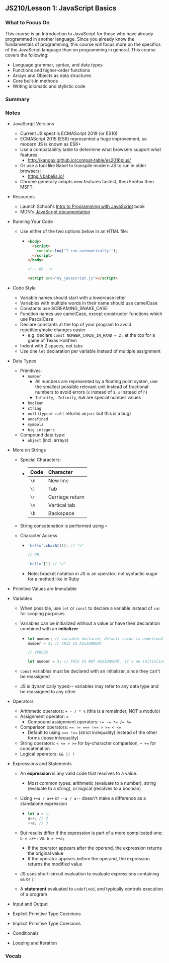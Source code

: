 ## JS210/Lesson 1: JavaScript Basics

### What to Focus On

This course is an Introduction to JavaScript for those who have already programmed in another language. Since you already know the fundamentals of programming, this course will focus more on the specifics of the JavaScript language than on programming in general. This course covers the following:

* Language grammar, syntax, and data types
* Functions and higher-order functions
* Arrays and Objects as data structures
* Core built-in methods
* Writing idiomatic and stylistic code

### Summary

### Notes

* JavaScript Versions
  * Current JS spect is ECMAScript 2019 (or ES10)
  * ECMAScript 2015 (ES6) represented a huge improvement, so modern JS is known as ES6+
  * Use a compatability table to determine what browsers support what features:
    * http://kangax.github.io/compat-table/es2016plus/
  * Or use a tool like Babel to transpile modern JS to run in older browsers:
    * https://babeljs.io/
  * Chrome generally adopts new features fastest, then Firefox then MSFT.
  
* Resources
  * Launch School's [Intro to Programming with JavaScript](https://launchschool.com/books/javascript) book
  * MDN's [JavaScript documentation](https://developer.mozilla.org/en-US/docs/Web/JavaScript)
  
* Running Your Code

  * Use either of the two options below in an HTML file:

    * ```html
      <body>
        <script>
          console.log('I run automatically!');
        </script>
      </body>
      
      <!-- OR -->
      
      <script src="my_javascript.js"></script>
      
      ```

* Code Style

  * Variable names should start with a lowercase letter
  * Variables with multiple words in their name should use camelCase
  * Constants use SCREAMING_SNAKE_CASE
  * Function names use camelCase, except constructor functions which use PascalCase
  * Declare constants at the top of your program to avoid repetition/make changes easier
    * e.g. declare `const NUMBER_CARDS_IN_HAND = 2;` at the top for a game of Texas Hold'em
  * Indent with 2 spaces, not tabs
  * Use one `let` declaration per variable instead of multiple assignment

* Data Types

  * Primitives:
    * `number`
      * All numbers are represented by a floating point systen, use the smallest possible relevant unit instead of fractional numbers to avoid errors (`¢` instead of `$`, `s` instead of `h`)
      * `Infinity`, `-Infinity`, `NaN` are special number values
    * `boolean`
    * `string`
    * `null` (`typeof null` returns `object` but this is a bug)
    * `undefined`
    * `symbols`
    * `big integers`
  * Compound data type:
    * `object` (incl. arrays)

* More on Strings

  * Special Characters:

    * | Code | Character       |
      | :--- | :-------------- |
      | `\n` | New line        |
      | `\t` | Tab             |
      | `\r` | Carriage return |
      | `\v` | Vertical tab    |
      | `\b` | Backspace       |

  * String concatenation is performed using  `+`

  * Character Access

    * ```javascript
      'hello'.charAt(1); // "e"
      
      // OR
      
      'hello'[1] // "e"
      ```

    * Note: bracket notation in JS is an operator; not syntactic sugar for a method like in Ruby

* Primitive Values are Immutable

* Variables

  * When possible, use `let` or `const` to declare a variable instead of `var` for scoping purposes

  * Variables can be initialized without a value or have their declaration combined with an **initializer**

    * ```javascript
      let number; // variable declared, default value is undefined
      number = 3; // THIS IS ASSIGNMENT
      
      // VERSUS
      
      let number = 3; // THIS IS NOT ASSIGNMENT, it's an initializer
      ```

  * `const` variables must be declared with an initializer, since they can't be reassigned

  * JS is dynamically typed-- variables may refer to any data type and be reassigned to any other

* Operators

  * Arithmetic operators: `+ - / * %` (this is a remainder, NOT a modulo)
  * Assignment operator: `=`
    * Compound assignment operators: `+= -= *= /= %=`
  * Comparison operators: `== != === !== > >= < <=`
    * Default to using `=== !==` (strict in/equality) instead of the other forms (loose in/equality)
  * String operators: `< <= > >=` for by-character comparison, `+ +=` for concatenation
  * Logical operators: `&& || !`

* Expressions and Statements

  * An **expression** is any valid code that resolves to a value.

    * Most common types: arithmetic (evaluate to a number), string (evaluate to a string), or logical (resolves to a boolean)

  * Using `++a / a++` or `--a / a--` doesn't make a difference as a standalone expression

    * ```javascript
      let a = 1;
      a++; // 2
      ++a; // 3
      ```

  * But results differ if the expression is part of a more complicated one: `b = a++;` vs. `b = ++a;`

    * If the operator appears after the operand, the expression returns the original value
    * If the operator appears before the operand, the expression returns the modified value

  * JS uses short-circuit evaluation to evaluate expressions containing `&&` or `||`

  * A **statement** evaluated to `undefined`, and typically controls execution of a program

* Input and Output

* Explicit Primitive Type Coercions

* Implicit Primitive Type Coercions

* Conditionals

* Looping and Iteration

### Vocab


